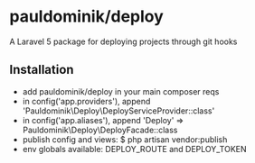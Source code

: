 # pauldominik/deploy

A Laravel 5 package for deploying projects through git hooks

## Installation

- add pauldominik/deploy in your main composer reqs
- in config('app.providers'), append 'Pauldominik\Deploy\DeployServiceProvider::class'
- in config('app.aliases'), append 'Deploy' => Pauldominik\Deploy\DeployFacade::class
- publish config and views: $ php artisan vendor:publish
- env globals available: DEPLOY_ROUTE and DEPLOY_TOKEN
